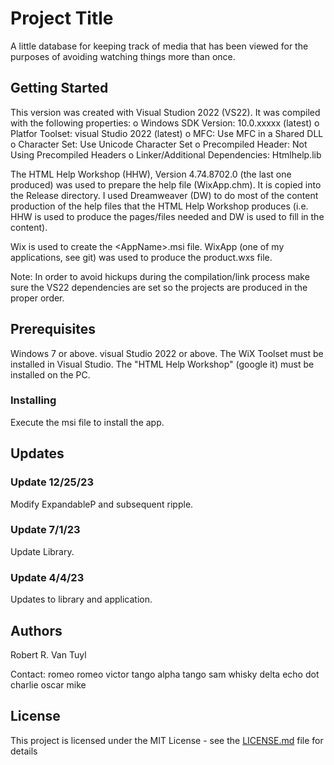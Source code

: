 # Project Title

A little database for keeping track of media that has been viewed for the purposes of avoiding watching
things more than once.

## Getting Started

This version was created with Visual Studion 2022 (VS22).  It was compiled with the following properties:
  o Windows SDK Version: 10.0.xxxxx (latest)
  o Platfor Toolset: visual Studio 2022 (latest)
  o MFC: Use MFC in a Shared DLL
  o Character Set:  Use Unicode Character Set
  o Precompiled Header:  Not Using Precompiled Headers
  o Linker/Additional Dependencies:  Htmlhelp.lib

The HTML Help Workshop (HHW), Version 4.74.8702.0 (the last one produced) was used to prepare the help
file (WixApp.chm).  It is
copied into the Release directory.  I used Dreamweaver (DW) to do most of the content production of the
help files that the HTML Help Workshop produces (i.e. HHW is used to produce the pages/files needed
and DW is used to fill in the content).

Wix is used to create the &lt;AppName&gt;.msi file.  WixApp (one of my applications, see git) was used
to produce the product.wxs file.

Note:  In order to avoid hickups during the compilation/link process make sure the VS22 dependencies are
set so the projects are produced in the proper order.

## Prerequisites

Windows 7 or above.  visual Studio 2022 or above.  The WiX Toolset must be installed in Visual Studio.
The "HTML Help Workshop" (google it) must be installed on the PC.

### Installing

Execute the msi file to install the app.

## Updates

### Update 12/25/23

Modify ExpandableP and subsequent ripple.

### Update 7/1/23

Update Library.

### Update 4/4/23

Updates to library and application.

## Authors

Robert R. Van Tuyl

Contact:  romeo romeo victor tango alpha tango sam whisky delta echo dot charlie oscar mike

## License

This project is licensed under the MIT License - see the [LICENSE.md](LICENSE.md) file for details


